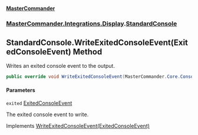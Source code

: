 #### [MasterCommander](MasterCommander.md 'MasterCommander')
### [MasterCommander.Integrations.Display](MasterCommander.Integrations.Display.md 'MasterCommander.Integrations.Display').[StandardConsole](StandardConsole.md 'MasterCommander.Integrations.Display.StandardConsole')

## StandardConsole.WriteExitedConsoleEvent(ExitedConsoleEvent) Method

Writes an exited console event to the output.

```csharp
public override void WriteExitedConsoleEvent(MasterCommander.Core.ConsoleEvents.ExitedConsoleEvent exited);
```
#### Parameters

<a name='MasterCommander.Integrations.Display.StandardConsole.WriteExitedConsoleEvent(MasterCommander.Core.ConsoleEvents.ExitedConsoleEvent).exited'></a>

`exited` [ExitedConsoleEvent](ExitedConsoleEvent.md 'MasterCommander.Core.ConsoleEvents.ExitedConsoleEvent')

The exited console event to write.

Implements [WriteExitedConsoleEvent(ExitedConsoleEvent)](IConsole.WriteExitedConsoleEvent(ExitedConsoleEvent).md 'MasterCommander.Core.Display.IConsole.WriteExitedConsoleEvent(MasterCommander.Core.ConsoleEvents.ExitedConsoleEvent)')